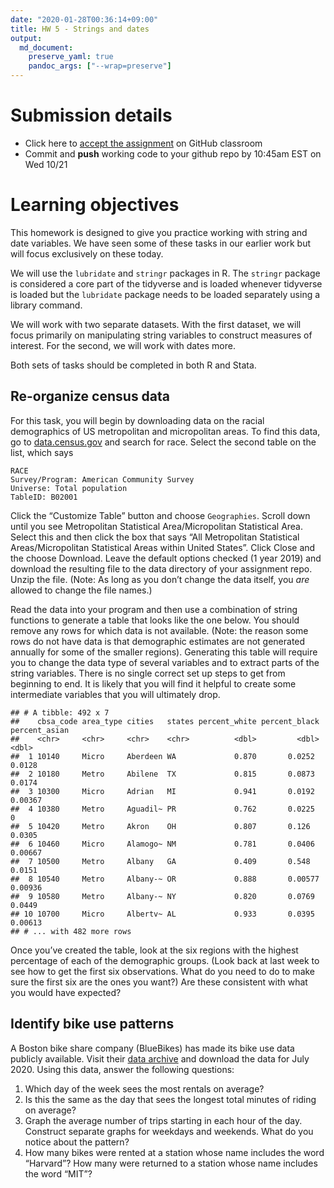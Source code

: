 ```yaml
---
date: "2020-01-28T00:36:14+09:00"
title: HW 5 - Strings and dates
output: 
  md_document:
    preserve_yaml: true
    pandoc_args: ["--wrap=preserve"]
---
```


Submission details
==================

-   Click here to [accept the assignment](https://classroom.github.com/a/1iAQMOnr) on GitHub classroom
-   Commit and **push** working code to your github repo by 10:45am EST on Wed 10/21

Learning objectives
===================

This homework is designed to give you practice working with string and date variables. We have seen some of these tasks in our earlier work but will focus exclusively on these today.

We will use the `lubridate` and `stringr` packages in R. The `stringr` package is considered a core part of the tidyverse and is loaded whenever tidyverse is loaded but the `lubridate` package needs to be loaded separately using a library command.

We will work with two separate datasets. With the first dataset, we will focus primarily on manipulating string variables to construct measures of interest. For the second, we will work with dates more.

Both sets of tasks should be completed in both R and Stata.

Re-organize census data
-----------------------

For this task, you will begin by downloading data on the racial demographics of US metropolitan and micropolitan areas. To find this data, go to [data.census.gov](https://data.census.gov/cedsci/) and search for race. Select the second table on the list, which says

    RACE
    Survey/Program: American Community Survey
    Universe: Total population
    TableID: B02001

Click the “Customize Table” button and choose `Geographies`. Scroll down until you see Metropolitan Statistical Area/Micropolitan Statistical Area. Select this and then click the box that says “All Metropolitan Statistical Areas/Micropolitan Statistical Areas within United States”. Click Close and the choose Download. Leave the default options checked (1 year 2019) and download the resulting file to the data directory of your assignment repo. Unzip the file. (Note: As long as you don’t change the data itself, you *are* allowed to change the file names.)

Read the data into your program and then use a combination of string functions to generate a table that looks like the one below. You should remove any rows for which data is not available. (Note: the reason some rows do not have data is that demographic estimates are not generated annually for some of the smaller regions). Generating this table will require you to change the data type of several variables and to extract parts of the string variables. There is no single correct set up steps to get from beginning to end. It is likely that you will find it helpful to create some intermediate variables that you will ultimately drop.

    ## # A tibble: 492 x 7
    ##    cbsa_code area_type cities   states percent_white percent_black percent_asian
    ##    <chr>     <chr>     <chr>    <chr>          <dbl>         <dbl>         <dbl>
    ##  1 10140     Micro     Aberdeen WA             0.870       0.0252        0.0128 
    ##  2 10180     Metro     Abilene  TX             0.815       0.0873        0.0174 
    ##  3 10300     Micro     Adrian   MI             0.941       0.0192        0.00367
    ##  4 10380     Metro     Aguadil~ PR             0.762       0.0225        0      
    ##  5 10420     Metro     Akron    OH             0.807       0.126         0.0305 
    ##  6 10460     Micro     Alamogo~ NM             0.781       0.0406        0.00667
    ##  7 10500     Metro     Albany   GA             0.409       0.548         0.0151 
    ##  8 10540     Metro     Albany-~ OR             0.888       0.00577       0.00936
    ##  9 10580     Metro     Albany-~ NY             0.820       0.0769        0.0449 
    ## 10 10700     Micro     Albertv~ AL             0.933       0.0395        0.00613
    ## # ... with 482 more rows

Once you’ve created the table, look at the six regions with the highest percentage of each of the demographic groups. (Look back at last week to see how to get the first six observations. What do you need to do to make sure the first six are the ones you want?) Are these consistent with what you would have expected?

Identify bike use patterns
--------------------------

A Boston bike share company (BlueBikes) has made its bike use data publicly available. Visit their [data archive](https://s3.amazonaws.com/hubway-data/index.html) and download the data for July 2020. Using this data, answer the following questions:

1.  Which day of the week sees the most rentals on average?
2.  Is this the same as the day that sees the longest total minutes of riding on average?
3.  Graph the average number of trips starting in each hour of the day. Construct separate graphs for weekdays and weekends. What do you notice about the pattern?
4.  How many bikes were rented at a station whose name includes the word “Harvard”? How many were returned to a station whose name includes the word “MIT”?
